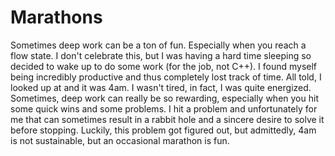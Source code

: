 # Marathons


Sometimes deep work can be a ton of fun.  Especially when you reach a flow state.  I don't celebrate this, but I was having a hard time sleeping so decided to wake up to do some work (for the job, not C++).  I found myself being incredibly productive and thus completely lost track of time.  All told, I looked up at and it was 4am.  I wasn't tired, in fact, I was quite energized.  Sometimes, deep work can really be so rewarding, especially when you hit some quick wins and some problems.  I hit a problem and unfortunately for me that can sometimes result in a rabbit hole and a sincere desire to solve it before stopping.  Luckily, this problem got figured out, but admittedly, 4am is not sustainable, but an occasional marathon is fun.
